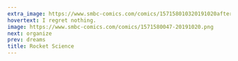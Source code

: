 ```yaml
---
extra_image: https://www.smbc-comics.com/comics/157158010320191020after.png
hovertext: I regret nothing.
image: https://www.smbc-comics.com/comics/1571580047-20191020.png
next: organize
prev: dreams
title: Rocket Science
---
```


